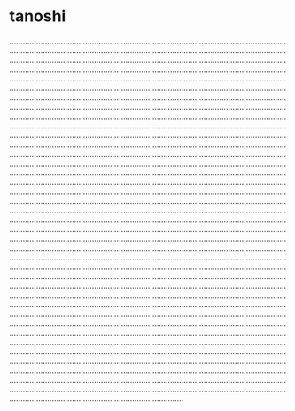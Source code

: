 # tanoshi
......................................................................................................................................................................................................................................................................................................................................................................................................................................................................................................................................................................................................................................................................................................................................................................................................................................................................................................................................................................................................................................................................................................................................................................................................................................................................................................................................................................................................................................................................................................................................................................................................................................................................................................................................................................................................................................................................................................................................................................................................................................................................................................................................................................................................................................................................................................................................................................................................................................................................................................................................................................................................................................................................................................................................................................................................................................................................................................................................................................................................................................................................................................................................................................................................................................................................................................................................................................................................................................................................................................................................................................................................................................................................................................................................................................................................................................................................................................................................................................................................................................................................................................................................................................................................................................................................................................................................................................................................................................................................................................................................................................................................................................................................................................................................................................................................................................................................................................................................................................................